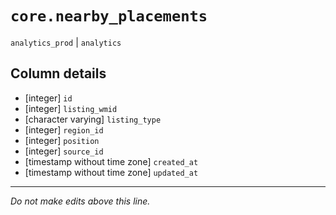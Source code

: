 # `core.nearby_placements`
`analytics_prod` | `analytics`

## Column details
* [integer]   `id`
* [integer]   `listing_wmid`
* [character varying] `listing_type`
* [integer]   `region_id`
* [integer]   `position`
* [integer]   `source_id`
* [timestamp without time zone] `created_at`
* [timestamp without time zone] `updated_at`

-------------------------------------------------------------------------------
*Do not make edits above this line.*
